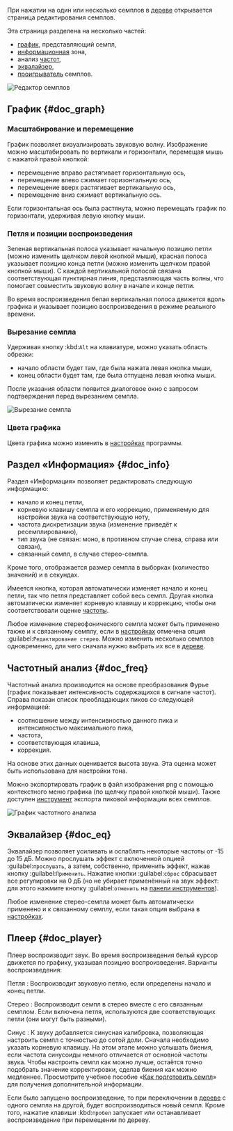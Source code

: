 При нажатии на один или несколько семплов в [дереве](manual/soundfont-editor/tree.md) открывается страница редактирования семплов.

Эта страница разделена на несколько частей:

* [график](#doc_graph), представляющий семпл,
* [информационная](#doc_info) зона,
* анализ [частот](#doc_freq),
* [эквалайзер](#doc_eq),
* [проигрыватель](#doc_player) семплов.


![Редактор семплов](images/edit_sample.png "Редактор семплов")


## График {#doc_graph}


### Масштабирование и перемещение


График позволяет визуализировать звуковую волну.
Изображение можно масштабировать по вертикали и горизонтали, перемещая мышь с нажатой правой кнопкой:

* перемещение вправо растягивает горизонтальную ось,
* перемещение влево сжимает горизонтальную ось,
* перемещение вверх растягивает вертикальную ось,
* перемещение вниз сжимает вертикальную ось.

Если горизонтальная ось была растянута, можно перемещать график по горизонтали, удерживая левую кнопку мыши.


### Петля и позиции воспроизведения


Зеленая вертикальная полоса указывает начальную позицию петли (можно изменить щелчком левой кнопкой мыши), красная полоса указывает позицию конца петли (можно изменить щелчком правой кнопкой мыши).
С каждой вертикальной полосой связана соответствующая пунктирная линия, представляющая часть волны, что помогает совместить звуковую волну в начале и конце петли.

Во время воспроизведения белая вертикальная полоса движется вдоль графика и указывает позицию воспроизведения в режиме реального времени.


### Вырезание семпла


Удерживая кнопку :kbd:`Alt` на клавиатуре, можно указать область обрезки:

* начало области будет там, где была нажата левая кнопка мыши,
* конец области будет там, где была отпущена левая кнопка мыши.

После указания области появится диалоговое окно с запросом подтверждения перед вырезанием семпла.


![Вырезание семпла](images/cutting_sample.png "Вырезание семпла")


### Цвета графика


Цвета графика можно изменить в [настройках](manual/settings.md#doc_interface) программы.


## Раздел «Информация» {#doc_info}


Раздел «Информация» позволяет редактировать следующую информацию:

* начало и конец петли,
* корневую клавишу семпла и его коррекцию, применяемую для настройки звука на соответствующую ноту,
* частота дискретизации звука (изменение приведёт к ресемплированию),
* тип звука (не связан: моно, в противном случае слева, справа или связан),
* связанный семпл, в случае стерео-семпла.

Кроме того, отображается размер семпла в выборках (количество значений) и в секундах.

Имеется кнопка, которая автоматически изменяет начало и конец петли, так что петля представляет собой весь семпл.
Другая кнопка автоматически изменяет корневую клавишу и коррекцию, чтобы они соответствовали оценке [частоты](#doc_freq).

Любое изменение стереофонического семпла может быть применено также и к связанному семплу, если в [настройках](manual/settings.md#doc_general) отмечена опция :guilabel:`Редактирование стерео`.
Можно изменить несколько семплов одновременно, для чего сначала нужно выбрать их все в [дереве](manual/soundfont-editor/tree.md).


## Частотный анализ {#doc_freq}


Частотный анализ производится на основе преобразования Фурье (график показывает интенсивность содержащихся в сигнале частот).
Справа показан список преобладающих пиков со следующей информацией:

* соотношение между интенсивностью данного пика и интенсивностью максимального пика,
* частота,
* соответствующая клавиша,
* коррекция.

На основе этих данных оценивается высота звука.
Эта оценка может быть использована для настройки тона.

Можно экспортировать график в файл изображения png с помощью контекстного меню графика (по щелчку правой кнопкой мыши).
Также доступен [инструмент](manual/soundfont-editor/tools/sample-tools.md#doc_peakfrequencies) экспорта пиковой информации всех семплов.


![График частотного анализа](images/fourier_graph.png "График частотного анализа")


## Эквалайзер {#doc_eq}


Эквалайзер позволяет усиливать и ослаблять некоторые частоты от -15 до 15 дБ.
Можно прослушать эффект с включенной опцией :guilabel:`прослушать`, а затем, собственно, применить эффект, нажав кнопку :guilabel:`Применить`.
Нажатие кнопки :guilabel:`сброс` сбрасывает все регулировки на 0 дБ (но не убирает применённый на звук эффект: для этого нажмите кнопку :guilabel:`отменить` на [панели инструментов](manual/soundfont-editor/toolbar.md#doc_edit)).

Любое изменение стерео-семпла может быть автоматически применено и к связанному семплу, если такая опция выбрана в [настройках](manual/settings.md#doc_general).


## Плеер {#doc_player}


Плеер воспроизводит звук.
Во время воспроизведения белый курсор движется по графику, указывая позицию воспроизведения.
Варианты воспроизведения:


Петля
: Воспроизводит звуковую петлю, если определены начало и конец петли.

Стерео
: Воспроизводит семпл в стерео вместе с его связанным семплом.
  Если включена петля, используются две соответствующих петли (они могут быть разными).

Синус
: К звуку добавляется синусная калибровка, позволяющая настроить семпл с точностью до сотой доли.
  Сначала необходимо указать корневую клавишу.
  На этом этапе можно услышать биения, если частота синусоиды немного отличается от основной частоты звука.
  Чтобы настроить семпл как можно лучше, остаётся точно подобрать значение корректировки, сделав биения как можно медленнее.
  Просмотрите учебное пособие «[Как подготовить семпл](tutorials/how-to-prepare-a-sample.md)» для получения дополнительной информации.


Если было запущено воспроизведение, то при переключении в [дереве](manual/soundfont-editor/tree.md) с одного семпла на другой, будет воспроизводиться новый семпл.
Кроме того, нажатие клавиши :kbd:`пробел` запускает или останавливает воспроизведение при перемещении по дереву.
